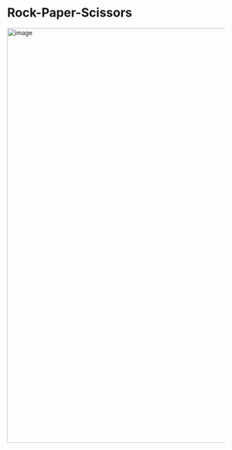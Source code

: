 # Rock-Paper-Scissors
<img width="960" alt="image" src="https://github.com/user-attachments/assets/90564fbd-4b35-43be-b664-106477739c95">
